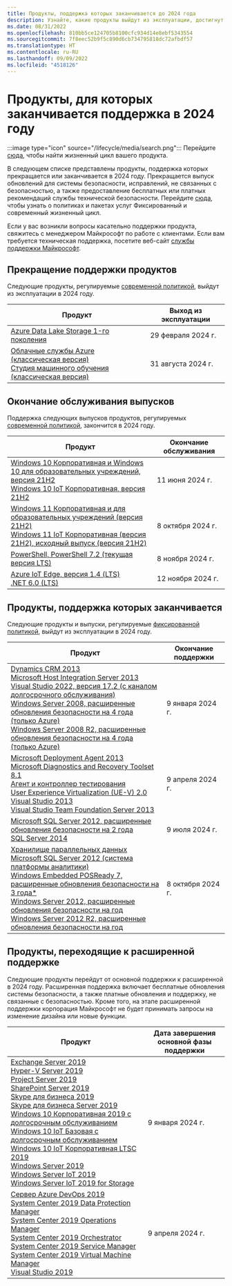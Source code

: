 ```yaml
---
title: Продукты, поддержка которых заканчивается до 2024 года
description: Узнайте, какие продукты выйдут из эксплуатации, достигнут конца поддержки или перейдут от основной поддержки к расширенной в 2024 году.
ms.date: 08/31/2022
ms.openlocfilehash: 810bb5ce124705b8100cfc934d14e8ebf5343554
ms.sourcegitcommit: 7f8eec52b9f5c890d6cb734795818dc72afbdf57
ms.translationtype: HT
ms.contentlocale: ru-RU
ms.lasthandoff: 09/09/2022
ms.locfileid: "4518126"
---
```

# <a name="products-ending-support-in-2024"></a>Продукты, для которых заканчивается поддержка в 2024 году

:::image type="icon" source="/lifecycle/media/search.png":::
Перейдите [сюда](/lifecycle/products/), чтобы найти жизненный цикл вашего продукта.

В следующем списке представлены продукты, поддержка которых прекращается или заканчивается в 2024 году. Прекращается выпуск обновлений для системы безопасности, исправлений, не связанных с безопасностью, а также предоставление бесплатных или платных рекомендаций службы технической безопасности. Перейдите [сюда](/lifecycle/overview/product-end-of-support-overview), чтобы узнать о политиках и пакетах услуг Фиксированный и современный жизненный цикл.

Если у вас возникли вопросы касательно поддержки продукта, свяжитесь с менеджером Майкрософт по работе с клиентами. Если вам требуется техническая поддержка, посетите веб-сайт [службы поддержки Майкрософт](https://support.microsoft.com/contactus/?ws=support).

## <a name="product-retirements"></a>Прекращение поддержки продуктов

Следующие продукты, регулируемые [современной политикой](/lifecycle/policies/modern), выйдут из эксплуатации в 2024 году.

| Продукт | Выход из эксплуатации |
| --- | --- |
| [Azure Data Lake Storage 1-го поколения](/lifecycle/products/azure-data-lake-storage-gen1?branch=live)<br> | 29 февраля 2024 г. |
| [Облачные службы Azure (классическая версия)](/lifecycle/products/azure-cloud-services-classic?branch=live)<br>[Студия машинного обучения (классическая версия)](/lifecycle/products/machine-learning-studio-classic?branch=live)<br> | 31 августа 2024 г. |


## <a name="release-end-of-servicing"></a>Окончание обслуживания выпусков

Поддержка следующих выпусков продуктов, регулируемых [современной политикой](/lifecycle/policies/modern), закончится в 2024 году.

| Продукт | Окончание обслуживания |
| --- | --- |
| [Windows 10 Корпоративная и Windows 10 для образовательных учреждений, версия 21H2](/lifecycle/products/windows-10-enterprise-and-education?branch=live)<br>[Windows 10 IoT Корпоративная, версия 21H2](/lifecycle/products/windows-10-iot-enterprise?branch=live)<br> | 11 июня 2024 г. |
| [Windows 11 Корпоративная и для образовательных учреждений (версия 21H2)](/lifecycle/products/windows-11-enterprise-and-education-version-21h2?branch=live)<br>[Windows 11 IoT Корпоративная (версия 21H2), исходный выпуск (версия 21H2)](/lifecycle/products/windows-11-iot-enterprise-version-21h2?branch=live)<br> | 8 октября 2024 г. |
| [PowerShell, PowerShell 7.2 (текущая версия LTS)](/lifecycle/products/powershell?branch=live)<br> | 8 ноября 2024 г. |
| [Azure IoT Edge, версия 1.4 (LTS)](/lifecycle/products/azure-iot-edge?branch=live)<br>[.NET 6.0 (LTS)](/lifecycle/products/microsoft-net-and-net-core?branch=live)<br> | 12 ноября 2024 г. |


## <a name="products-reaching-end-of-support"></a>Продукты, поддержка которых заканчивается

Следующие продукты и выпуски, регулируемые [фиксированной политикой](/lifecycle/policies/fixed), выйдут из эксплуатации в 2024 году.

| Продукт | Окончание поддержки |
| --- | --- |
| [Dynamics CRM 2013](/lifecycle/products/dynamics-crm-2013?branch=live)<br>[Microsoft Host Integration Server 2013](/lifecycle/products/microsoft-host-integration-server-2013?branch=live)<br>[Visual Studio 2022, версия 17.2 (с каналом долгосрочного обслуживания)](/lifecycle/products/visual-studio-2022?branch=live)<br>[Windows Server 2008, расширенные обновления безопасности на 4 года (только Azure)](/lifecycle/products/windows-server-2008?branch=live)<br>[Windows Server 2008 R2, расширенные обновления безопасности на 4 года (только Azure)](/lifecycle/products/windows-server-2008-r2?branch=live)<br> | 9 января 2024 г. |
| [Microsoft Deployment Agent 2013](/lifecycle/products/microsoft-deployment-agent-2013?branch=live)<br>[Microsoft Diagnostics and Recovery Toolset 8.1](/lifecycle/products/microsoft-diagnostics-and-recovery-toolset-81?branch=live)<br>[Агент и контроллер тестирования](/lifecycle/products/test-agent-controller?branch=live)<br>[User Experience Virtualization (UE-V) 2.0](/lifecycle/products/user-experience-virtualization-uev-20?branch=live)<br>[Visual Studio 2013](/lifecycle/products/visual-studio-2013?branch=live)<br>[Visual Studio Team Foundation Server 2013](/lifecycle/products/visual-studio-team-foundation-server-2013?branch=live)<br> | 9 апреля 2024 г. |
| [Microsoft SQL Server 2012, расширенные обновления безопасности на 2 года](/lifecycle/products/microsoft-sql-server-2012?branch=live)<br>[SQL Server 2014](/lifecycle/products/sql-server-2014?branch=live)<br> | 9 июля 2024 г. |
| [Хранилище параллельных данных Microsoft SQL Server 2012 (система платформы аналитики)](/lifecycle/products/microsoft-sql-server-2012-parallel-data-warehouse-analytics-platform-system?branch=live)<br>[Windows Embedded POSReady 7, расширенные обновления безопасности на 3 года*](/lifecycle/products/windows-embedded-posready-7?branch=live)<br>[Windows Server 2012, расширенные обновления безопасности на год](/lifecycle/products/windows-server-2012?branch=live)<br>[Windows Server 2012 R2, расширенные обновления безопасности на год](/lifecycle/products/windows-server-2012-r2?branch=live)<br> | 8 октября 2024 г. |


## <a name="products-moving-to-extended-support"></a>Продукты, переходящие к расширенной поддержке

Следующие продукты перейдут от основной поддержки к расширенной в 2024 году. Расширенная поддержка включает бесплатные обновления системы безопасности, а также платные обновления и поддержку, не связанные с безопасностью. Кроме того, на этапе расширенной поддержки корпорация Майкрософт не будет принимать запросы на изменение дизайна или новые функции.

| Продукт | Дата завершения основной фазы поддержки |
| --- | --- |
| [Exchange Server 2019](/lifecycle/products/exchange-server-2019?branch=live)<br>[Hyper-V Server 2019](/lifecycle/products/hyperv-server-2019?branch=live)<br>[Project Server 2019](/lifecycle/products/project-server-2019?branch=live)<br>[SharePoint Server 2019](/lifecycle/products/sharepoint-server-2019?branch=live)<br>[Skype для бизнеса 2019](/lifecycle/products/skype-for-business-2019?branch=live)<br>[Skype для бизнеса Server 2019](/lifecycle/products/skype-for-business-server-2019?branch=live)<br>[Windows 10 Корпоративная 2019 с долгосрочным обслуживанием](/lifecycle/products/windows-10-enterprise-ltsc-2019?branch=live)<br>[Windows 10 IoT Базовая с долгосрочным обслуживанием](/lifecycle/products/windows-10-iot-core-ltsc?branch=live)<br>[Windows 10 IoT Корпоративная LTSC 2019](/lifecycle/products/windows-10-iot-enterprise-ltsc-2019?branch=live)<br>[Windows Server 2019](/lifecycle/products/windows-server-2019?branch=live)<br>[Windows Server IoT 2019](/lifecycle/products/windows-server-iot-2019?branch=live)<br>[Windows Server IoT 2019 for Storage](/lifecycle/products/windows-server-iot-2019-for-storage?branch=live)<br> | 9 января 2024 г. |
| [Сервер Azure DevOps 2019](/lifecycle/products/azure-devops-server-2019?branch=live)<br>[System Center 2019 Data Protection Manager](/lifecycle/products/system-center-2019-data-protection-manager?branch=live)<br>[System Center 2019 Operations Manager](/lifecycle/products/system-center-2019-operations-manager?branch=live)<br>[System Center 2019 Orchestrator](/lifecycle/products/system-center-2019-orchestrator?branch=live)<br>[System Center 2019 Service Manager](/lifecycle/products/system-center-2019-service-manager?branch=live)<br>[System Center 2019 Virtual Machine Manager](/lifecycle/products/system-center-2019-virtual-machine-manager?branch=live)<br>[Visual Studio 2019](/lifecycle/products/visual-studio-2019?branch=live)<br> | 9 апреля 2024 г. |
